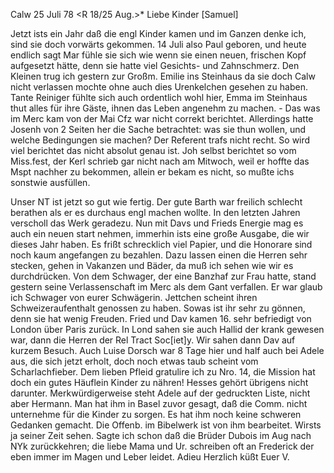  Calw 25 Juli 78
 <R 18/25 Aug.>*
Liebe Kinder [Samuel]

Jetzt ists ein Jahr daß die engl Kinder kamen und im Ganzen denke ich, sind sie doch vorwärts gekommen. 14 Juli also Paul geboren, und heute endlich sagt Mar fühle sie sich wie wenn sie einen neuen, frischen Kopf aufgesetzt hätte, denn sie hatte viel Gesichts- und Zahnschmerz. Den Kleinen trug ich gestern zur Großm. Emilie ins Steinhaus da sie doch Calw nicht verlassen mochte ohne auch dies Urenkelchen gesehen zu haben. Tante Reiniger fühlte sich auch ordentlich wohl hier, Emma im Steinhaus thut alles für ihre Gäste, ihnen das Leben angenehm zu machen. - Das was im Merc kam von der Mai Cfz war nicht correkt berichtet. Allerdings hatte Josenh von 2 Seiten her die Sache betrachtet: was sie thun wollen, und welche Bedingungen sie machen? Der Referent trafs nicht recht. So wird viel berichtet das nicht absolut genau ist. Joh selbst berichtet so vom Miss.fest, der Kerl schrieb gar nicht nach am Mitwoch, weil er hoffte das Mspt nachher zu bekommen, allein er bekam es nicht, so mußte ichs sonstwie ausfüllen.

Unser NT ist jetzt so gut wie fertig. Der gute Barth war freilich schlecht berathen als er es durchaus engl machen wollte. In den letzten Jahren verscholl das Werk geradezu. Nun mit Davs und Frieds Energie mag es auch ein neuen start nehmen, immerhin ists eine große Ausgabe, die wir dieses Jahr haben. Es frißt schrecklich viel Papier, und die Honorare sind noch kaum angefangen zu bezahlen. Dazu lassen einen die Herren sehr stecken, gehen in Vakanzen und Bäder, da muß ich sehen wie wir es durchdrücken. 
Von dem Schwager, der eine Banzhaf zur Frau hatte, stand gestern seine Verlassenschaft im Merc als dem Gant verfallen. Er war glaub ich Schwager von eurer Schwägerin. Jettchen scheint ihren Schweizeraufenthalt genossen zu haben. Sowas ist ihr sehr zu gönnen, denn sie hat wenig Freuden. 
Fried und Dav kamen 16. sehr befriedigt von London über Paris zurück. In Lond sahen sie auch Hallid der krank gewesen war, dann die Herren der Rel Tract Soc[iet]y. Wir sahen dann Dav auf kurzem Besuch. Auch Luise Dorsch war 8 Tage hier und half auch bei Adele aus, die sich jetzt erholt, doch noch etwas taub scheint vom Scharlachfieber. Dem lieben Pfleid gratulire ich zu Nro. 14, die Mission hat doch ein gutes Häuflein Kinder zu nähren! Hesses gehört übrigens nicht darunter. Merkwürdigerweise steht Adele auf der gedruckten Liste, nicht aber Hermann. Man hat ihm in Basel zuvor gesagt, daß die Comm. nicht unternehme für die Kinder zu sorgen. Es hat ihm noch keine schweren Gedanken gemacht. Die Offenb. im Bibelwerk ist von ihm bearbeitet. Wirsts ja seiner Zeit sehen. Sagte ich schon daß die Brüder Dubois im Aug nach NYk zurückkehren; die liebe Mama und Ur. schreiben oft an Frederick der eben immer im Magen und Leber leidet. Adieu
 Herzlich küßt Euer V.
